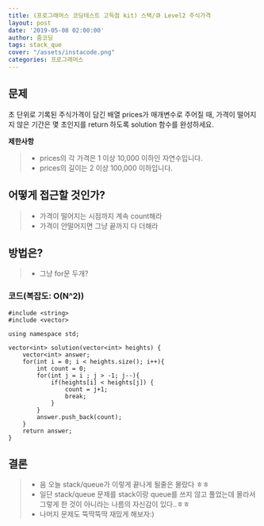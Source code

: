 ```yaml
---
title: (프로그래머스 코딩테스트 고득점 kit) 스택/큐 Level2 주식가격
layout: post
date: '2019-05-08 02:00:00'
author: 줌코딩
tags: stack_que
cover: "/assets/instacode.png"
categories: 프로그래머스
---
```

## 문제

초 단위로 기록된 주식가격이 담긴 배열 prices가 매개변수로 주어질 때, 가격이 떨어지지 않은 기간은 몇 초인지를 return 하도록 solution 함수를 완성하세요.

**제한사항**
>* prices의 각 가격은 1 이상 10,000 이하인 자연수입니다.
>* prices의 길이는 2 이상 100,000 이하입니다.

## 어떻게 접근할 것인가?

>* 가격이 떨어지는 시점까지 계속 count해라
>* 가격이 안떨어지면 그냥 끝까지 다 더해라

## 방법은?

>* 그냥 for문 두개?

### 코드(복잡도: O(N^2))

    #include <string>
    #include <vector>

    using namespace std;

    vector<int> solution(vector<int> heights) {
        vector<int> answer;
        for(int i = 0; i < heights.size(); i++){
            int count = 0;
            for(int j = i ; j > -1; j--){
                if(heights[i] < heights[j]) {
                    count = j+1;
                    break;
                }
            }
            answer.push_back(count);  
        }
        return answer;
    }



## 결론

>* 음 오늘 stack/queue가 이렇게 끝나게 될줄은 몰랐다 ㅎㅎ
>* 일단 stack/queue 문제를 stack이랑 queue를 쓰지 않고 풀었는데 몰라서 그렇게 한 것이 아니라는 나름의 자신감이 있다..ㅎㅎ
>* 나머지 문제도 뚝딱뚝딱 재밌게 해보자:)
